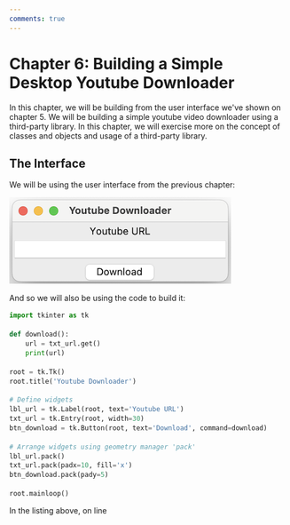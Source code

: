 ```yaml
---
comments: true
---
```


# Chapter 6: Building a Simple Desktop Youtube Downloader

In this chapter, we will be building from the user interface we've shown on chapter 5. We will be building a simple youtube video downloader using a third-party library. In this chapter, we will
exercise more on the concept of classes and objects and usage of a third-party library.

## The Interface

We will be using the user interface from the previous chapter:

![](../course/chapter5/tkinter2/tkinter2.png)

And so we will also be using the code to build it:

```py
import tkinter as tk

def download():
    url = txt_url.get()
    print(url)

root = tk.Tk()
root.title('Youtube Downloader')

# Define widgets
lbl_url = tk.Label(root, text='Youtube URL')
txt_url = tk.Entry(root, width=30)
btn_download = tk.Button(root, text='Download', command=download)

# Arrange widgets using geometry manager 'pack'
lbl_url.pack()
txt_url.pack(padx=10, fill='x')
btn_download.pack(pady=5)

root.mainloop()
```

In the listing above, on line

